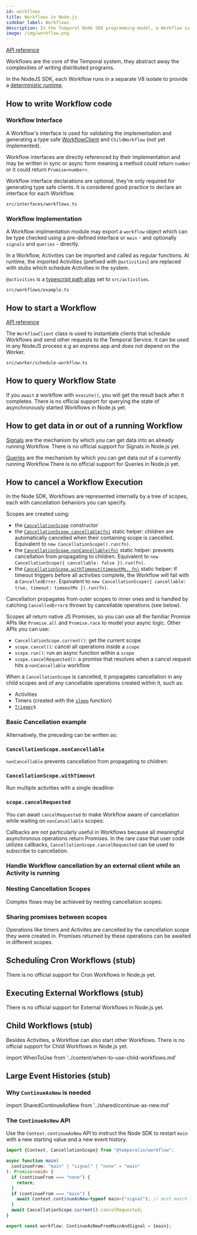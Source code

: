 ```yaml
---
id: workflows
title: Workflows in Node.js
sidebar_label: Workflows
description: In the Temporal Node SDK programming model, a Workflow is an exportable function that adheres to a set of rules.
image: /img/workflow.png
---
```


[API reference](https://nodejs.temporal.io/api/modules/workflow)

Workflows are the core of the Temporal system, they abstract away the complexities of writing distributed programs.

In the NodeJS SDK, each Workflow runs in a separate V8 isolate to provide a [deterministic runtime](/docs/node/determinism).

## How to write Workflow code

### Workflow Interface

A Workflow's interface is used for validating the implementation and generating a type safe [WorkflowClient](https://nodejs.temporal.io/api/interfaces/client.workflowclient) and `ChildWorkflow` (not yet implemented).

Workflow interfaces are directly referenced by their implementation and may be written in sync or async form meaning a method could return `number` or it could return `Promise<number>`.

Workflow interface declarations are optional, they're only required for generating type safe clients. It is considered good practice to declare an interface for each Workflow.

`src/interfaces/workflows.ts`

<!--SNIPSTART nodejs-hello-workflow-interface {"enable_source_link": false}-->
<!--SNIPEND-->

### Workflow Implementation

A Workflow implmentation module may export a `workflow` object which can be type checked using a pre-defined interface or `main` - and optionally `signals` and `queries` - directly.

In a Workflow, Activities can be imported and called as regular functions. At runtime, the imported Activities (prefixed with `@activities`) are replaced with stubs which schedule Activities in the system.

`@activities` is a [typescript path alias](https://www.typescriptlang.org/tsconfig#paths) set to `src/activities`.

`src/workflows/example.ts`

<!--SNIPSTART nodejs-hello-workflow {"enable_source_link": false}-->
<!--SNIPEND-->

## How to start a Workflow

[API reference](https://nodejs.temporal.io/api/modules/client)

The `WorkflowClient` class is used to instantiate clients that schedule Workflows and send other requests to the Temporal Service.
It can be used in any NodeJS process e.g an express app and does not depend on the Worker.

`src/worker/schedule-workflow.ts`

<!--SNIPSTART nodejs-hello-client {"enable_source_link": false}-->
<!--SNIPEND-->

## How to query Workflow State

If you `await` a workflow with `execute()`, you will get the result back after it completes.
There is no official support for querying the state of asynchronously started Workflows in Node.js yet.

## How to get data in or out of a running Workflow

[Signals](/docs/go/signals) are the mechanism by which you can get data into an already running Workflow. There is no official support for Signals in Node.js yet.

[Queries](/docs/go/queries) are the mechanism by which you can get data out of a currently running Workflow.There is no official support for Queries in Node.js yet.

## How to cancel a Workflow Execution

In the Node SDK, Workflows are represented internally by a tree of scopes, each with cancellation behaviors you can specify.

Scopes are created using:

- the [`CancellationScope`](https://nodejs.temporal.io/api/classes/workflow.cancellationscope) constructor
- the [`CancellationScope.cancellable(fn)`](https://nodejs.temporal.io/api/classes/workflow.cancellationscope#cancellable-1) static helper: children are automatically cancelled when their containing scope is cancelled. Equivalent to `new CancellationScope().run(fn)`.
- the [`CancellationScope.nonCancellable(fn)`](https://nodejs.temporal.io/api/classes/workflow.cancellationscope#noncancellable) static helper: prevents cancellation from propagating to children. Equivalent to `new CancellationScope({ cancellable: false }).run(fn)`.
- the [`CancellationScope.withTimeout(timeoutMs, fn)`](https://nodejs.temporal.io/api/classes/workflow.cancellationscope#withtimeout) static helper: If timeout triggers before all activities complete, the Workflow will fail with a `CancelledError`. Equivalent to `new CancellationScope({ cancellable: true, timeout: timeoutMs }).run(fn)`.

Cancellation propagates from outer scopes to inner ones and is handled by catching `CancelledError`s thrown by cancellable operations (see below).

Scopes all return native JS Promises, so you can use all the familiar Promise APIs like `Promise.all` and `Promise.race` to model your async logic.
Other APIs you can use:

- `CancellationScope.current()`: get the current scope
- `scope.cancel()`: cancel all operations inside a `scope`
- `scope.run()`: run an async function within a `scope`
- `scope.cancelRequested()`: a promise that resolves when a cancel request hits a `nonCancellable` workflow

When a `CancellationScope` is cancelled, it propagates cancellation in any child scopes and of any cancellable operations created within it, such as:

- Activities
- Timers (created with the [`sleep`](https://nodejs.temporal.io/api/modules/workflow#sleep) function)
- [`Trigger`](https://nodejs.temporal.io/api/classes/workflow.trigger)s

### Basic Cancellation example

<!--SNIPSTART nodejs-cancel-a-timer-from-workflow-->
<!--SNIPEND-->

Alternatively, the preceding can be written as:

<!--SNIPSTART nodejs-cancel-a-timer-from-workflow-alternative-impl-->
<!--SNIPEND-->

### `CancellationScope.nonCancellable`

`nonCancellable` prevents cancellation from propagating to children:

<!--SNIPSTART nodejs-non-cancellable-shields-children-->
<!--SNIPEND-->

### `CancellationScope.withTimeout`

Run multiple activities with a single deadline:

<!--SNIPSTART nodejs-multiple-activities-single-timeout-workflow-->
<!--SNIPEND-->

### `scope.cancelRequested`

You can await `cancelRequested` to make Workflow aware of cancellation while waiting on `nonCancellable` scopes:

<!--SNIPSTART nodejs-cancel-requested-with-non-cancellable-->
<!--SNIPEND-->

Callbacks are not particularly useful in Workflows because all meaningful asynchronous operations return Promises.
In the rare case that user code utilizes callbacks, `CancellationScope.cancelRequested` can be used to subscribe to cancellation.

<!--SNIPSTART nodejs-cancellation-scopes-with-callbacks-->
<!--SNIPEND-->

### Handle Workflow cancellation by an external client while an Activity is running

<!--SNIPSTART nodejs-handle-external-workflow-cancellation-while-activity-running-->
<!--SNIPEND-->

### Nesting Cancellation Scopes

Complex flows may be achieved by nesting cancellation scopes:

<!--SNIPSTART nodejs-nested-cancellation-scopes-->
<!--SNIPEND-->

### Sharing promises between scopes

Operations like timers and Activites are cancelled by the cancellation scope they were created in. Promises returned by these operations can be awaited in different scopes.

<!--SNIPSTART nodejs-shared-promise-scopes-->
<!--SNIPEND-->

<!--SNIPSTART nodejs-shield-awaited-in-root-scope-->
<!--SNIPEND-->

## Scheduling Cron Workflows (stub)

There is no official support for Cron Workflows in Node.js yet.

## Executing External Workflows (stub)

There is no official support for External Workflows in Node.js yet.

## Child Workflows (stub)

Besides Activities, a Workflow can also start other Workflows.
There is no official support for Child Workflows in Node.js yet.

import WhenToUse from '../content/when-to-use-child-workflows.md'

<WhenToUse
signalsLink="/docs/go/signals"
/>

## Large Event Histories (stub)

### Why `ContinueAsNew` is needed

import SharedContinueAsNew from '../shared/continue-as-new.md'

<SharedContinueAsNew />

### The `ContinueAsNew` API

Use the `Context.continueAsNew` API to instruct the Node SDK to restart `main` with a new starting value and a new event history.

```ts
import {Context, CancellationScope} from "@temporalio/workflow";

async function main(
  continueFrom: "main" | "signal" | "none" = "main"
): Promise<void> {
  if (continueFrom === "none") {
    return;
  }
  if (continueFrom === "main") {
    await Context.continueAsNew<typeof main>("signal"); // must match the arguments expected by `main`
  }
  await CancellationScope.current().cancelRequested;
}

export const workflow: ContinueAsNewFromMainAndSignal = {main};
```
